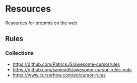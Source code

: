 # Resources
Resources for propmts on the web

## Rules
### Collections
- https://github.com/PatrickJS/awesome-cursorrules
- https://github.com/sanjeed5/awesome-cursor-rules-mdc
- https://www.cursorhow.com/en/cursor-rules